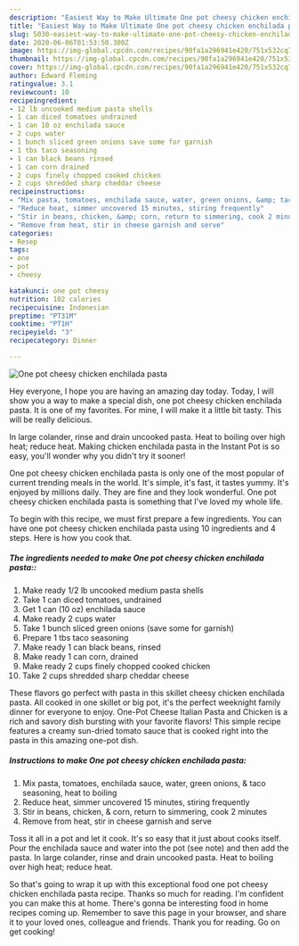 ```yaml
---
description: "Easiest Way to Make Ultimate One pot cheesy chicken enchilada pasta"
title: "Easiest Way to Make Ultimate One pot cheesy chicken enchilada pasta"
slug: 5030-easiest-way-to-make-ultimate-one-pot-cheesy-chicken-enchilada-pasta
date: 2020-06-06T01:53:50.300Z
image: https://img-global.cpcdn.com/recipes/90fa1a296941e420/751x532cq70/one-pot-cheesy-chicken-enchilada-pasta-recipe-main-photo.jpg
thumbnail: https://img-global.cpcdn.com/recipes/90fa1a296941e420/751x532cq70/one-pot-cheesy-chicken-enchilada-pasta-recipe-main-photo.jpg
cover: https://img-global.cpcdn.com/recipes/90fa1a296941e420/751x532cq70/one-pot-cheesy-chicken-enchilada-pasta-recipe-main-photo.jpg
author: Edward Fleming
ratingvalue: 3.1
reviewcount: 10
recipeingredient:
- 12 lb uncooked medium pasta shells
- 1 can diced tomatoes undrained
- 1 can 10 oz enchilada sauce
- 2 cups water
- 1 bunch sliced green onions save some for garnish
- 1 tbs taco seasoning
- 1 can black beans rinsed
- 1 can corn drained
- 2 cups finely chopped cooked chicken
- 2 cups shredded sharp cheddar cheese
recipeinstructions:
- "Mix pasta, tomatoes, enchilada sauce, water, green onions, &amp; taco seasoning, heat to boiling"
- "Reduce heat, simmer uncovered 15 minutes, stiring frequently"
- "Stir in beans, chicken, &amp; corn, return to simmering, cook 2 minutes"
- "Remove from heat, stir in cheese garnish and serve"
categories:
- Resep
tags:
- one
- pot
- cheesy

katakunci: one pot cheesy
nutrition: 102 calories
recipecuisine: Indonesian
preptime: "PT31M"
cooktime: "PT1H"
recipeyield: "3"
recipecategory: Dinner

---
```



![One pot cheesy chicken enchilada pasta](https://img-global.cpcdn.com/recipes/90fa1a296941e420/751x532cq70/one-pot-cheesy-chicken-enchilada-pasta-recipe-main-photo.jpg)

Hey everyone, I hope you are having an amazing day today. Today, I will show you a way to make a special dish, one pot cheesy chicken enchilada pasta. It is one of my favorites. For mine, I will make it a little bit tasty. This will be really delicious.

In large colander, rinse and drain uncooked pasta. Heat to boiling over high heat; reduce heat. Making chicken enchilada pasta in the Instant Pot is so easy, you&#39;ll wonder why you didn&#39;t try it sooner!

One pot cheesy chicken enchilada pasta is only one of the most popular of current trending meals in the world. It's simple, it's fast, it tastes yummy. It's enjoyed by millions daily. They are fine and they look wonderful. One pot cheesy chicken enchilada pasta is something that I've loved my whole life.


To begin with this recipe, we must first prepare a few ingredients. You can have one pot cheesy chicken enchilada pasta using 10 ingredients and 4 steps. Here is how you cook that.

##### The ingredients needed to make One pot cheesy chicken enchilada pasta::

1. Make ready 1/2 lb uncooked medium pasta shells
1. Take 1 can diced tomatoes, undrained
1. Get 1 can (10 oz) enchilada sauce
1. Make ready 2 cups water
1. Take 1 bunch sliced green onions (save some for garnish)
1. Prepare 1 tbs taco seasoning
1. Make ready 1 can black beans, rinsed
1. Make ready 1 can corn, drained
1. Make ready 2 cups finely chopped cooked chicken
1. Take 2 cups shredded sharp cheddar cheese


These flavors go perfect with pasta in this skillet cheesy chicken enchilada pasta. All cooked in one skillet or big pot, it&#39;s the perfect weeknight family dinner for everyone to enjoy. One-Pot Cheese Italian Pasta and Chicken is a rich and savory dish bursting with your favorite flavors! This simple recipe features a creamy sun-dried tomato sauce that is cooked right into the pasta in this amazing one-pot dish. 

##### Instructions to make One pot cheesy chicken enchilada pasta:

1. Mix pasta, tomatoes, enchilada sauce, water, green onions, &amp; taco seasoning, heat to boiling
1. Reduce heat, simmer uncovered 15 minutes, stiring frequently
1. Stir in beans, chicken, &amp; corn, return to simmering, cook 2 minutes
1. Remove from heat, stir in cheese garnish and serve


Toss it all in a pot and let it cook. It&#39;s so easy that it just about cooks itself. Pour the enchilada sauce and water into the pot (see note) and then add the pasta. In large colander, rinse and drain uncooked pasta. Heat to boiling over high heat; reduce heat. 

So that's going to wrap it up with this exceptional food one pot cheesy chicken enchilada pasta recipe. Thanks so much for reading. I'm confident you can make this at home. There's gonna be interesting food in home recipes coming up. Remember to save this page in your browser, and share it to your loved ones, colleague and friends. Thank you for reading. Go on get cooking!
